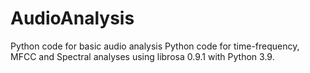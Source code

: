 # AudioAnalysis
Python code for basic audio analysis
Python code for time-frequency, MFCC and Spectral analyses using librosa 0.9.1 with Python 3.9.
